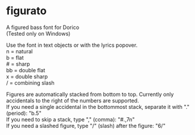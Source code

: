 # figurato
A figured bass font for Dorico  
(Tested only on Windows)

Use the font in text objects or with the lyrics popover.  
n = natural  
b = flat  
\# = sharp  
bb = double flat  
x = double sharp  
/ = combining slash

Figures are automatically stacked from bottom to top. Currently only accidentals to the right of the numbers are supported.  
If you need a single accidental in the bottommost stack, separate it with "." (period): "b.5"  
If you need to skip a stack, type "," (comma): "#.,7n"  
If you need a slashed figure, type "/" (slash) after the figure: "6/"  
